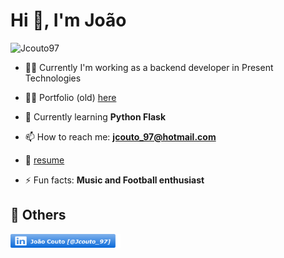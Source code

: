 <h1>Hi 👋, I'm João</h1>

<p align="left"> <img src="https://komarev.com/ghpvc/?username=Jcouto97&label=Profile%20views&color=0e75b6&style=flat" alt="Jcouto97" /> </p>

- 👨‍🏫 Currently I'm working as a backend developer in Present Technologies

- 👨‍💻 Portfolio (old) [here](https://portfolio-nextjs-pearl.vercel.app/)

- 🌱 Currently learning **Python Flask**

- 📫 How to reach me: **jcouto_97@hotmail.com**

- 📄 [resume](https://drive.google.com/file/d/13v3rc4e5veUqpYSabqMEKVAzcffR8ULK/view)

- ⚡ Fun facts: **Music and Football enthusiast**

## 🧾 Others

<a href="https://www.linkedin.com/in/jo%C3%A3o-couto-84a60a252/"><img style="widht:20px;height:22px;" src='linkedinRectangle.png' /></a>
